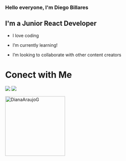 ### Hello everyone, I'm Diego Billares



## I'm a Junior React  Developer



-  I love coding

-  I’m currently learning!

-  I’m looking to collaborate with other content creators


# Conect with Me

<p  align="center">

<p>
<a href="https://www.linkedin.com/in/diego-billares-941188204/%22%3E"><img src="https://img.icons8.com/color/48/000000/linkedin.png%22/%3E" /><a/>
<a href="mailto:billaresdiego@gmail.com"><img src="https://img.icons8.com/color/48/000000/ms-outlook.png%22/%3E" /><a/>
</p>

<a  href="https://github.com/DiegoBillares1998"><img  align="center"  src="https://github-readme-stats.vercel.app/api?username=DiegoBillares1998&show_icons=true&theme=dracula"  alt="DianaAraujoG"  height="192px"/></a>

</p>
